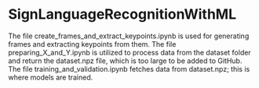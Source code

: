 # SignLanguageRecognitionWithML

The file create_frames_and_extract_keypoints.ipynb is used for generating frames and extracting keypoints from them.
The file preparing_X_and_Y.ipynb is utilized to process data from the dataset folder and return the dataset.npz file, which is too large to be added to GitHub.
The file training_and_validation.ipynb fetches data from dataset.npz; this is where models are trained.
